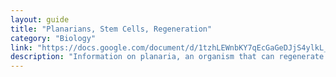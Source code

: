 ```yaml
---
layout: guide
title: "Planarians, Stem Cells, Regeneration"
category: "Biology"
link: "https://docs.google.com/document/d/1tzhLEWnbKY7qEcGaGeDJjS4ylkL_12yDB-tXHRUHs0E/"
description: "Information on planaria, an organism that can regenerate from incredibly small fragments of its body."
---
```

